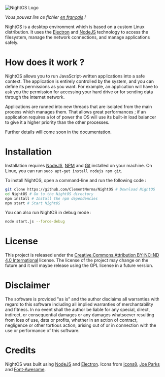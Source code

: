 
![NightOS Logo](http://i.imgur.com/iRikS7cl.png)

*Vous pouvez lire ce fichier [en français](https://github.com/ClementNerma/NightOS/blob/master/README-fr.md) !*

NightOS is a desktop environment which is based on a custom Linux distribution. It uses the [Electron](https://github.com/electron/electron) and [NodeJS](https://nodejs.org) technology to access the filesystem, manage the network connections, and manage applications safely.

# How does it work ?

NightOS allows you to run JavaScript-written applications into a safe context. The application is entirely controlled by the system, and you can define its permissions as you want. For example, an application will have to ask you the permission for accessing your hard drive or for sending data through the internet network.

Applications are runned into new threads that are isolated from the main process which manages them. That allows great performances ; if an application requires a lot of power the OS will use its built-in load balancer to give it a higher priority than the other processes.

Further details will come soon in the documentation.

# Installation

Installation requires [NodeJS](https://nodejs.org), [NPM](https://npmjs.com) and [Git](https://git-scm.com/) installed on your machine. On Linux, you can run `sudo apt-get install nodejs npm git`.

To install NightOS, open a command-line and run the following code :

```bash
git clone https://github.com/ClementNerma/NightOS # Download NightOS
cd NightOS # Go to the NightOS directory
npm install # Install the npm dependencies
npm start # Start NightOS
```

You can also run NightOS in debug mode :

```bash
node start.js --force-debug
```

# License

This project is released under the [Creative Commons Attribution BY-NC-ND 4.0 International](https://creativecommons.org/licenses/by-nc-nd/4.0/) license.
The license of the project may change on the future and it will maybe release using the GPL license in a future version.

# Disclaimer

The software is provided "as is" and the author disclaims all warranties
with regard to this software including all implied warranties of
merchantability and fitness. In no event shall the author be liable for
any special, direct, indirect, or consequential damages or any damages
whatsoever resulting from loss of use, data or profits, whether in an action
of contract, negligence or other tortious action, arising out of or in
connection with the use or performance of this software.

# Credits

NightOS was built using [NodeJS](https://nodejs.org) and [Electron](https://github.com/electron/electron).
Icons from [Icons8](https://icons8.com), [Joe Parks](https://www.flickr.com/people/34450190@N08) and [Font-Awesome](http://fortawesome.github.io/Font-Awesome).
